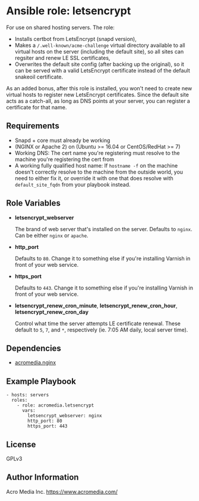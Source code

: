 # Ansible role: letsencrypt

For use on shared hosting servers. The role:
- Installs certbot from LetsEncrypt (snapd version),
- Makes a `/.well-known/acme-challenge` virtual directory available to all virtual hosts on the server (including the default site), so all sites can regsiter and renew LE SSL certificates,
- Overwrites the default site config (after backing up the original), so it can be served with a valid LetsEncrypt certificate instead of the default snakeoil certificate.

As an added bonus, after this role is installed, you won't need to create new virtual hosts to register new LetsEncrypt certificates. Since the default site acts as a catch-all, as long as DNS points at your server, you can register a certificate for that name.

## Requirements

- Snapd + core must already be working
- (NGINX or Apache 2) on (Ubuntu >= 16.04 or CentOS/RedHat >= 7)
- Working DNS: The cert name you're registering must resolve to the machine you're registering the cert from
- A working fully qualified host name: If `hostname -f` on the machine doesn't correctly resolve to the machine from the outside world, you need to either fix it, or override it with one that does resolve with `default_site_fqdn` from your playbook instead.

## Role Variables

- **letsencrypt_webserver**

  The brand of web server that's installed on the server. Defaults to `nginx`. Can be either `nginx` or `apache`.

- **http_port**

  Defaults to `80`. Change it to something else if you're installing Varnish in front of your web service.

- **https_port**

  Defaults to `443`. Change it to something else if you're installing Varnish in front of your web service.

- **letsencrypt_renew_cron_minute**, **letsencrypt_renew_cron_hour**, **letsencrypt_renew_cron_day**

    Control what time the server attempts LE certificate renewal. These default to `5`, `7`, and `*`, respectively (ie. 7:05 AM daily, local server time).


## Dependencies

- [acromedia.nginx](https://github.com/AcroMedia/ansible-role-nginx)

## Example Playbook

    - hosts: servers
      roles:
        - role: acromedia.letsencrypt
          vars:
            letsencrypt_webserver: nginx
            http_port: 80
            https_port: 443


## License

GPLv3

## Author Information

Acro Media Inc.
https://www.acromedia.com/
